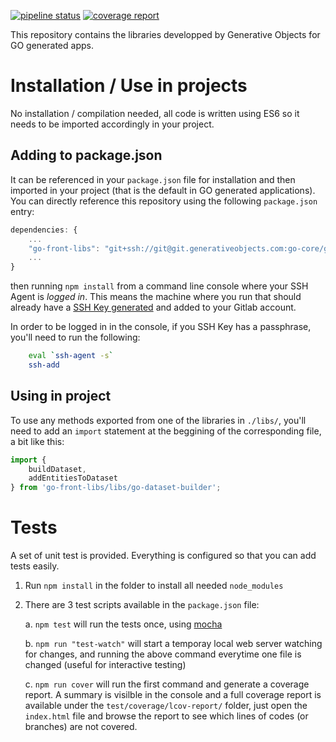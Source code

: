 [![pipeline status](https://git.generativeobjects.com/go-core/go-front-libs/badges/master/pipeline.svg)](https://git.generativeobjects.com/go-core/go-front-libs/commits/master) [![coverage report](https://git.generativeobjects.com/go-core/go-front-libs/badges/master/coverage.svg)](https://git.generativeobjects.com/go-core/go-front-libs/commits/master)

This repository contains the libraries developped by Generative Objects for GO generated apps.

# Installation / Use in projects

No installation / compilation needed, all code is written using ES6 so it needs to be imported accordingly in your project.

## Adding to package.json

It can be referenced in your `package.json` file for installation and then imported in your project (that is the default in GO generated applications).
You can directly reference this repository using the following `package.json` entry:

```javascript
dependencies: {
    ...
    "go-front-libs": "git+ssh://git@git.generativeobjects.com:go-core/go-front-libs.git"
    ...
}
```

then running `npm install` from a command line console where your SSH Agent is _logged in_. This means the machine where you run that should already have a [SSH Key generated](https://help.github.com/articles/generating-a-new-ssh-key-and-adding-it-to-the-ssh-agent/) and added to your Gitlab account.

In order to be logged in in the console, if you SSH Key has a passphrase, you'll need to run the following:

```bash
    eval `ssh-agent -s`
    ssh-add
```

## Using in project

To use any methods exported from one of the libraries in `./libs/`, you'll need to add an `import` statement at the beggining of the corresponding file, a bit like this:

```javascript
import {
    buildDataset,
    addEntitiesToDataset
} from 'go-front-libs/libs/go-dataset-builder';
```

# Tests

A set of unit test is provided. Everything is configured so that you can add tests easily.

1.  Run `npm install` in the folder to install all needed `node_modules`
2.  There are 3 test scripts available in the `package.json` file:

    a. `npm test` will run the tests once, using [mocha](https://mochajs.org/)

    b. `npm run "test-watch"` will start a temporay local web server watching for changes, and running the above command everytime one file is changed (useful for interactive testing)

    c. `npm run cover` will run the first command and generate a coverage report. A summary is visilble in the console and a full coverage report is available under the `test/coverage/lcov-report/` folder, just open the `index.html` file and browse the report to see which lines of codes (or branches) are not covered.
